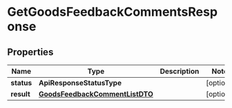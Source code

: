 

# GetGoodsFeedbackCommentsResponse


## Properties

| Name | Type | Description | Notes |
|------------ | ------------- | ------------- | -------------|
|**status** | **ApiResponseStatusType** |  |  [optional] |
|**result** | [**GoodsFeedbackCommentListDTO**](GoodsFeedbackCommentListDTO.md) |  |  [optional] |



